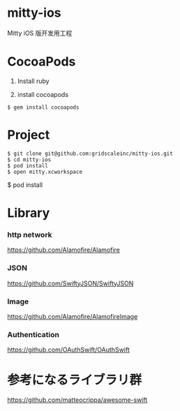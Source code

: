 # mitty-ios
Mitty iOS 版开发用工程

# CocoaPods

1. Install ruby

2. install cocoapods

```
$ gem install cocoapods
```

# Project

```
$ git clone git@github.com:gridscaleinc/mitty-ios.git
$ cd mitty-ios
$ pod install
$ open mitty.xcworkspace
```



$ pod install

# Library
### http network
https://github.com/Alamofire/Alamofire

### JSON
https://github.com/SwiftyJSON/SwiftyJSON

### Image
https://github.com/Alamofire/AlamofireImage

### Authentication
https://github.com/OAuthSwift/OAuthSwift

# 参考になるライブラリ群
https://github.com/matteocrippa/awesome-swift


